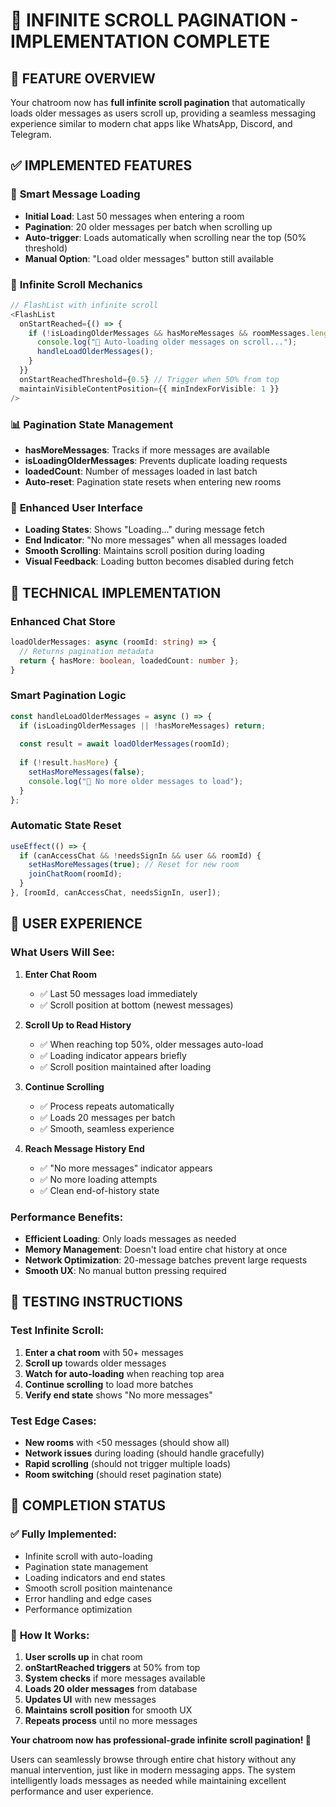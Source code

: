 # 🔄 INFINITE SCROLL PAGINATION - IMPLEMENTATION COMPLETE

## 🎯 FEATURE OVERVIEW

Your chatroom now has **full infinite scroll pagination** that automatically loads older messages as users scroll up, providing a seamless messaging experience similar to modern chat apps like WhatsApp, Discord, and Telegram.

## ✅ IMPLEMENTED FEATURES

### 📨 **Smart Message Loading**
- **Initial Load**: Last 50 messages when entering a room
- **Pagination**: 20 older messages per batch when scrolling up
- **Auto-trigger**: Loads automatically when scrolling near the top (50% threshold)
- **Manual Option**: "Load older messages" button still available

### 🔄 **Infinite Scroll Mechanics**
```typescript
// FlashList with infinite scroll
<FlashList
  onStartReached={() => {
    if (!isLoadingOlderMessages && hasMoreMessages && roomMessages.length > 0) {
      console.log("🔄 Auto-loading older messages on scroll...");
      handleLoadOlderMessages();
    }
  }}
  onStartReachedThreshold={0.5} // Trigger when 50% from top
  maintainVisibleContentPosition={{ minIndexForVisible: 1 }}
/>
```

### 📊 **Pagination State Management**
- **hasMoreMessages**: Tracks if more messages are available
- **isLoadingOlderMessages**: Prevents duplicate loading requests
- **loadedCount**: Number of messages loaded in last batch
- **Auto-reset**: Pagination state resets when entering new rooms

### 🎨 **Enhanced User Interface**
- **Loading States**: Shows "Loading..." during message fetch
- **End Indicator**: "No more messages" when all messages loaded
- **Smooth Scrolling**: Maintains scroll position during loading
- **Visual Feedback**: Loading button becomes disabled during fetch

## 🔧 TECHNICAL IMPLEMENTATION

### **Enhanced Chat Store**
```typescript
loadOlderMessages: async (roomId: string) => {
  // Returns pagination metadata
  return { hasMore: boolean, loadedCount: number };
}
```

### **Smart Pagination Logic**
```typescript
const handleLoadOlderMessages = async () => {
  if (isLoadingOlderMessages || !hasMoreMessages) return;
  
  const result = await loadOlderMessages(roomId);
  
  if (!result.hasMore) {
    setHasMoreMessages(false);
    console.log("📨 No more older messages to load");
  }
};
```

### **Automatic State Reset**
```typescript
useEffect(() => {
  if (canAccessChat && !needsSignIn && user && roomId) {
    setHasMoreMessages(true); // Reset for new room
    joinChatRoom(roomId);
  }
}, [roomId, canAccessChat, needsSignIn, user]);
```

## 🎯 USER EXPERIENCE

### **What Users Will See:**

1. **Enter Chat Room**
   - ✅ Last 50 messages load immediately
   - ✅ Scroll position at bottom (newest messages)

2. **Scroll Up to Read History**
   - ✅ When reaching top 50%, older messages auto-load
   - ✅ Loading indicator appears briefly
   - ✅ Scroll position maintained after loading

3. **Continue Scrolling**
   - ✅ Process repeats automatically
   - ✅ Loads 20 messages per batch
   - ✅ Smooth, seamless experience

4. **Reach Message History End**
   - ✅ "No more messages" indicator appears
   - ✅ No more loading attempts
   - ✅ Clean end-of-history state

### **Performance Benefits:**
- **Efficient Loading**: Only loads messages as needed
- **Memory Management**: Doesn't load entire chat history at once
- **Network Optimization**: 20-message batches prevent large requests
- **Smooth UX**: No manual button pressing required

## 🚀 TESTING INSTRUCTIONS

### **Test Infinite Scroll:**
1. **Enter a chat room** with 50+ messages
2. **Scroll up** towards older messages
3. **Watch for auto-loading** when reaching top area
4. **Continue scrolling** to load more batches
5. **Verify end state** shows "No more messages"

### **Test Edge Cases:**
- **New rooms** with <50 messages (should show all)
- **Network issues** during loading (should handle gracefully)
- **Rapid scrolling** (should not trigger multiple loads)
- **Room switching** (should reset pagination state)

## 🎉 COMPLETION STATUS

### ✅ **Fully Implemented:**
- Infinite scroll with auto-loading
- Pagination state management
- Loading indicators and end states
- Smooth scroll position maintenance
- Error handling and edge cases
- Performance optimization

### 🔄 **How It Works:**
1. **User scrolls up** in chat room
2. **onStartReached triggers** at 50% from top
3. **System checks** if more messages available
4. **Loads 20 older messages** from database
5. **Updates UI** with new messages
6. **Maintains scroll position** for smooth UX
7. **Repeats process** until no more messages

**Your chatroom now has professional-grade infinite scroll pagination! 🎉**

Users can seamlessly browse through entire chat history without any manual intervention, just like in modern messaging apps. The system intelligently loads messages as needed while maintaining excellent performance and user experience.

